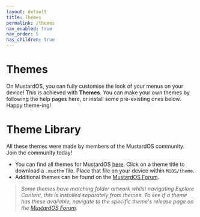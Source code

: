 ```yaml
---
layout: default
title: Themes
permalink: /themes
nav_enabled: true
nav_order: 5
has_children: true
---
```


# Themes

On MustardOS, you can fully customise the look of your menus on your device! This is achieved with **Themes**. You can
make your own themes by following the help pages here, or install some pre-existing ones below. Happy theme-ing!

# Theme Library

All these themes were made by members of the MustardOS community. Join the community today!

- You can find all themes for MustardOS [here](https://theme.muos.dev/). Click on a theme title to download a `.muxthm` file.
  Place that file on your device within `MUOS/theme`.
- Additional themes can be found on the [MustardOS Forum](https://community.muos.dev/).

> *Some themes have matching folder artwork whilst navigating Explore Content, this is installed separately from themes.
To see if a theme has these available, navigate to the specific theme's release page on
the [MustardOS Forum](https://community.muos.dev/).*
